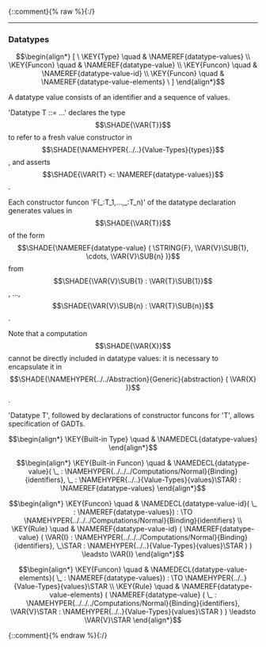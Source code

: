 {::comment}{% raw %}{:/}


----

### Datatypes
               


$$\begin{align*}
  [ \
  \KEY{Type} \quad & \NAMEREF{datatype-values} \\
  \KEY{Funcon} \quad & \NAMEREF{datatype-value} \\
  \KEY{Funcon} \quad & \NAMEREF{datatype-value-id} \\
  \KEY{Funcon} \quad & \NAMEREF{datatype-value-elements}
  \ ]
\end{align*}$$


  A datatype value consists of an identifier and a sequence of values.

  'Datatype T ::= ...' declares the type $$\SHADE{\VAR{T}}$$ to refer to a fresh value
  constructor in $$\SHADE{\NAMEHYPER{../..}{Value-Types}{types}}$$, and asserts $$\SHADE{\VAR{T} <: \NAMEREF{datatype-values}}$$. 
  
  Each constructor funcon 'F(\_:T_1,...,\_:T_n)' of the datatype declaration
  generates values in $$\SHADE{\VAR{T}}$$ of the form $$\SHADE{\NAMEREF{datatype-value}
           (  \STRING{F}, 
                  \VAR{V}\SUB{1}, 
                  \cdots, 
                  \VAR{V}\SUB{n} )}$$ from
  $$\SHADE{\VAR{V}\SUB{1} : \VAR{T}\SUB{1}}$$, ..., $$\SHADE{\VAR{V}\SUB{n} : \VAR{T}\SUB{n}}$$.
  
  Note that a computation $$\SHADE{\VAR{X}}$$ cannot be directly included in datatype values:
  it is necessary to encapsulate it in $$\SHADE{\NAMEHYPER{../../Abstraction}{Generic}{abstraction}
           (  \VAR{X} )}$$.
  
  'Datatype T', followed by declarations of constructor funcons for 'T',
  allows specification of GADTs.


$$\begin{align*}
  \KEY{Built-in Type} \quad 
  & \NAMEDECL{datatype-values}  
\end{align*}$$

$$\begin{align*}
  \KEY{Built-in Funcon} \quad
  & \NAMEDECL{datatype-value}(
                       \_ : \NAMEHYPER{../../../Computations/Normal}{Binding}{identifiers}, \_ : \NAMEHYPER{../..}{Value-Types}{values}\STAR) 
    : \NAMEREF{datatype-values} 
\end{align*}$$

$$\begin{align*}
  \KEY{Funcon} \quad
  & \NAMEDECL{datatype-value-id}(
                       \_ : \NAMEREF{datatype-values}) 
    :  \TO \NAMEHYPER{../../../Computations/Normal}{Binding}{identifiers} 
\\
  \KEY{Rule} \quad
    & \NAMEREF{datatype-value-id}
        (  \NAMEREF{datatype-value}
                (  \VAR{I} : \NAMEHYPER{../../../Computations/Normal}{Binding}{identifiers}, 
                       \_\STAR : \NAMEHYPER{../..}{Value-Types}{values}\STAR ) ) \leadsto 
        \VAR{I}
\end{align*}$$

$$\begin{align*}
  \KEY{Funcon} \quad
  & \NAMEDECL{datatype-value-elements}(
                       \_ : \NAMEREF{datatype-values}) 
    :  \TO \NAMEHYPER{../..}{Value-Types}{values}\STAR 
\\
  \KEY{Rule} \quad
    & \NAMEREF{datatype-value-elements}
        (  \NAMEREF{datatype-value}
                (  \_ : \NAMEHYPER{../../../Computations/Normal}{Binding}{identifiers}, 
                       \VAR{V}\STAR : \NAMEHYPER{../..}{Value-Types}{values}\STAR ) ) \leadsto 
        \VAR{V}\STAR
\end{align*}$$



[Funcons-beta]: /CBS-beta/math/Funcons-beta
  "FUNCONS-BETA"
[Unstable-Funcons-beta]: /CBS-beta/math/Unstable-Funcons-beta
  "UNSTABLE-FUNCONS-BETA"
[Languages-beta]: /CBS-beta/math/Languages-beta
  "LANGUAGES-BETA"
[Unstable-Languages-beta]: /CBS-beta/math/Unstable-Languages-beta
  "UNSTABLE-LANGUAGES-BETA"
[CBS-beta]: /CBS-beta
  "CBS-BETA"
[Datatypes.cbs]: https://github.com/plancomps/CBS-beta/blob/master/Funcons-beta/Values/Composite/Datatypes/Datatypes.cbs
  "CBS SOURCE FILE ON GITHUB"
[PLAIN]: /CBS-beta/docs/Funcons-beta/Values/Composite/Datatypes
  "CBS SOURCE WEB PAGE"
 [PRETTY]: /CBS-beta/math/Funcons-beta/Values/Composite/Datatypes
  "CBS-KATEX WEB PAGE"
[PDF]: https://github.com/plancomps/CBS-beta/blob/master/Funcons-beta/Values/Composite/Datatypes/Datatypes.pdf
  "CBS-LATEX PDF FILE"
[PLanCompS Project]: https://plancomps.github.io
  "PROGRAMMING LANGUAGE COMPONENTS AND SPECIFICATIONS PROJECT HOME PAGE"
{::comment}{% endraw %}{:/}
